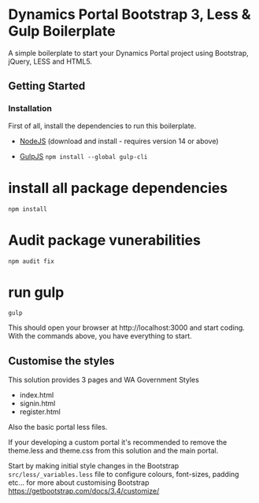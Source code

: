 # Dynamics Portal Bootstrap 3, Less & Gulp Boilerplate

A simple boilerplate to start your Dynamics Portal project using Bootstrap, jQuery, LESS and HTML5.

## Getting Started

### Installation

First of all, install the dependencies to run this boilerplate.

- [NodeJS](http://nodejs.org/)
  (download and install - requires version 14 or above)

- [GulpJS](http://gulpjs.com/)
  `npm install --global gulp-cli`


# install all package dependencies
`npm install`

# Audit package vunerabilities
`npm audit fix`

# run gulp
`gulp`

This should open your browser at http://localhost:3000 and start coding. With the commands above, you have everything to start.

## Customise the styles

This solution provides 3 pages and WA Government Styles

- index.html
- signin.html
- register.html

Also the basic portal less files.

If your developing a custom portal it's recommended to remove the theme.less and theme.css from this solution and the main portal.

Start by making initial style changes in the Bootstrap `src/less/_variables.less` file to configure colours, font-sizes, padding etc... for more about customising Bootstrap https://getbootstrap.com/docs/3.4/customize/

